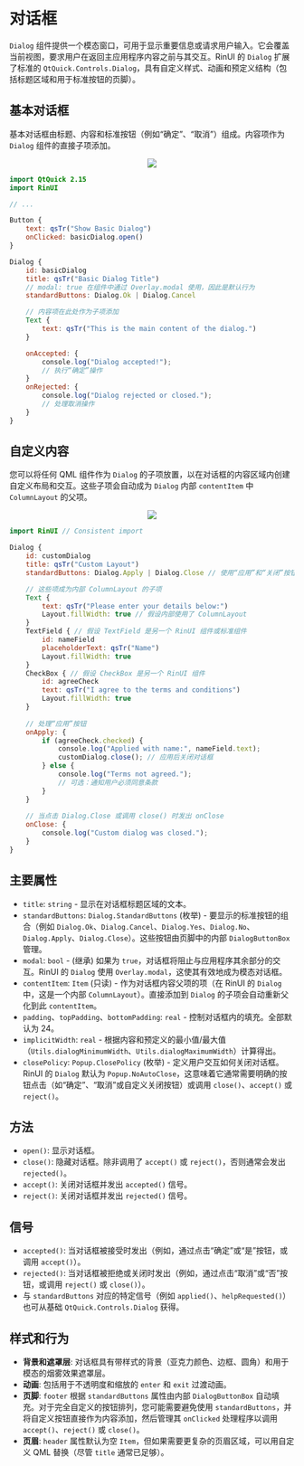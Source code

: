 # 对话框

`Dialog` 组件提供一个模态窗口，可用于显示重要信息或请求用户输入。它会覆盖当前视图，要求用户在返回主应用程序内容之前与其交互。RinUI 的 `Dialog` 扩展了标准的 `QtQuick.Controls.Dialog`，具有自定义样式、动画和预定义结构（包括标题区域和用于标准按钮的页脚）。

## 基本对话框

基本对话框由标题、内容和标准按钮（例如“确定”、“取消”）组成。内容项作为 `Dialog` 组件的直接子项添加。

<div align="center">
  <img src="/assets/images/DialogsAndFlyouts/Dialog/dialog-basic.png"> <!-- 占位符：图片路径待确认或创建 -->
</div>

```qml
import QtQuick 2.15
import RinUI

// ...

Button {
    text: qsTr("Show Basic Dialog")
    onClicked: basicDialog.open()
}

Dialog {
    id: basicDialog
    title: qsTr("Basic Dialog Title")
    // modal: true 在组件中通过 Overlay.modal 使用，因此是默认行为
    standardButtons: Dialog.Ok | Dialog.Cancel

    // 内容项在此处作为子项添加
    Text {
        text: qsTr("This is the main content of the dialog.")
    }

    onAccepted: {
        console.log("Dialog accepted!");
        // 执行“确定”操作
    }
    onRejected: {
        console.log("Dialog rejected or closed.");
        // 处理取消操作
    }
}
```

## 自定义内容

您可以将任何 QML 组件作为 `Dialog` 的子项放置，以在对话框的内容区域内创建自定义布局和交互。这些子项会自动成为 `Dialog` 内部 `contentItem` 中 `ColumnLayout` 的父项。

<div align="center">
  <img src="/assets/images/DialogsAndFlyouts/Dialog/dialog-custom.png"> <!-- 占位符：图片路径待确认或创建 -->
</div>

```qml
import RinUI // Consistent import

Dialog {
    id: customDialog
    title: qsTr("Custom Layout")
    standardButtons: Dialog.Apply | Dialog.Close // 使用“应用”和“关闭”按钮的示例

    // 这些项成为内部 ColumnLayout 的子项
    Text { 
        text: qsTr("Please enter your details below:")
        Layout.fillWidth: true // 假设内部使用了 ColumnLayout
    }
    TextField { // 假设 TextField 是另一个 RinUI 组件或标准组件
        id: nameField
        placeholderText: qsTr("Name")
        Layout.fillWidth: true
    }
    CheckBox { // 假设 CheckBox 是另一个 RinUI 组件
        id: agreeCheck
        text: qsTr("I agree to the terms and conditions")
        Layout.fillWidth: true
    }
    
    // 处理“应用”按钮
    onApply: { 
        if (agreeCheck.checked) {
            console.log("Applied with name:", nameField.text);
            customDialog.close(); // 应用后关闭对话框
        } else {
            console.log("Terms not agreed.");
            // 可选：通知用户必须同意条款
        }
    }
    
    // 当点击 Dialog.Close 或调用 close() 时发出 onClose
    onClose: { 
        console.log("Custom dialog was closed.");
    }
}
```

## 主要属性

*   `title`: `string` - 显示在对话框标题区域的文本。
*   `standardButtons`: `Dialog.StandardButtons` (枚举) - 要显示的标准按钮的组合（例如 `Dialog.Ok`、`Dialog.Cancel`、`Dialog.Yes`、`Dialog.No`、`Dialog.Apply`、`Dialog.Close`）。这些按钮由页脚中的内部 `DialogButtonBox` 管理。
*   `modal`: `bool` - (继承) 如果为 `true`，对话框将阻止与应用程序其余部分的交互。RinUI 的 `Dialog` 使用 `Overlay.modal`，这使其有效地成为模态对话框。
*   `contentItem`: `Item` (只读) - 作为对话框内容父项的项（在 RinUI 的 `Dialog` 中，这是一个内部 `ColumnLayout`）。直接添加到 `Dialog` 的子项会自动重新父化到此 `contentItem`。
*   `padding`、`topPadding`、`bottomPadding`: `real` - 控制对话框内的填充。全部默认为 24。
*   `implicitWidth`: `real` - 根据内容和预定义的最小值/最大值（`Utils.dialogMinimumWidth`、`Utils.dialogMaximumWidth`）计算得出。
*   `closePolicy`: `Popup.ClosePolicy` (枚举) - 定义用户交互如何关闭对话框。RinUI 的 `Dialog` 默认为 `Popup.NoAutoClose`，这意味着它通常需要明确的按钮点击（如“确定”、“取消”或自定义关闭按钮）或调用 `close()`、`accept()` 或 `reject()`。

## 方法

*   `open()`: 显示对话框。
*   `close()`: 隐藏对话框。除非调用了 `accept()` 或 `reject()`，否则通常会发出 `rejected()`。
*   `accept()`: 关闭对话框并发出 `accepted()` 信号。
*   `reject()`: 关闭对话框并发出 `rejected()` 信号。

## 信号

*   `accepted()`: 当对话框被接受时发出（例如，通过点击“确定”或“是”按钮，或调用 `accept()`）。
*   `rejected()`: 当对话框被拒绝或关闭时发出（例如，通过点击“取消”或“否”按钮，或调用 `reject()` 或 `close()`）。
*   与 `standardButtons` 对应的特定信号（例如 `applied()`、`helpRequested()`）也可从基础 `QtQuick.Controls.Dialog` 获得。

## 样式和行为

*   **背景和遮罩层**: 对话框具有带样式的背景（亚克力颜色、边框、圆角）和用于模态的烟雾效果遮罩层。
*   **动画**: 包括用于不透明度和缩放的 `enter` 和 `exit` 过渡动画。
*   **页脚**: `footer` 根据 `standardButtons` 属性由内部 `DialogButtonBox` 自动填充。对于完全自定义的按钮排列，您可能需要避免使用 `standardButtons`，并将自定义按钮直接作为内容添加，然后管理其 `onClicked` 处理程序以调用 `accept()`、`reject()` 或 `close()`。
*   **页眉**: `header` 属性默认为空 `Item`，但如果需要更复杂的页眉区域，可以用自定义 QML 替换（尽管 `title` 通常已足够）。

```
